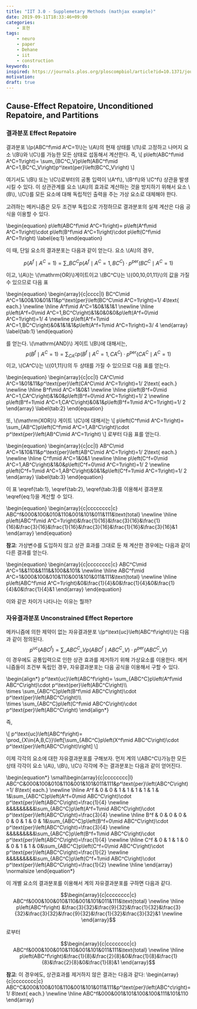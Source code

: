 ```yaml
---
title: "IIT 3.0 - Supplemetary Methods (mathjax example)"
date: 2019-09-11T18:33:46+09:00
categories:
    - 표현
tags:
    - neuro
    - paper
    - Dehane
    - iit
    - construction
keywords:
inspired: https://journals.plos.org/ploscompbiol/article?id=10.1371/journal.pcbi.1003588
motivation:
draft: true
---
```


## Cause-Effect Repatoire, Unconditioned Repatoire, and Partitions

### 결과분포 Effect Repatoire

결과분포 \\(p(ABC^f\mid A^C=1)\\)는 \\(A\\)의 현재 상태를 \\(1\\)로 고정하고 나머지 요소 \\(B\\)와 \\(C\\)를 가능한 모든 상태로 섭동해서 계산한다. 즉,
\\[
p\left(ABC^f\mid A^C=1\right)=
\sum\_{BC^C\_V}p\left(ABC^f\mid A^C=1,BC^C\_V\right)p^\text{per}\left(BC^C\_V\right)
\\]

여기서도 \\(B\\) 또는 \\(C\\)로부터의 공통 입력이 \\(A^f\\), \\(B^f\\)와 \\(C^f\\) 상관을 발생시킬 수 있다.
이 상관관계를 요소 \\(A\\)의 효과로 계산하는 것을 방지하기 위해서 요소 \\(B\\), \\(C\\)를 모든 요소에 대해 독립적인 출력을 주는 가상 요소로 대체해야 한다.

고려하는 메커니즘은 모두 조건부 독립으로 가정하므로 결과분포의 실제 계산은 다음 공식을 이용할 수 있다.

\begin{equation}
p\left(ABC^f\mid A^C=1\right)=
p\left(A^f\mid A^C=1\right)\cdot p\left(B^f\mid A^C=1\right)\cdot p\left(C^f\mid A^C=1\right)
\label{eq:1}
\end{equation}

이 때, 단일 요소의 결과분포는 다음과 같이 얻는다.
요소 \\(A\\)의 경우,

$$
p\left(A^f\mid A^C=1\right)=
\sum\_{BC^C}p\left(A^f\mid A^C=1,BC^C\right)\cdot p^\text{per}\left(BC^C\mid A^C=1\right)
$$

이고, \\(A\\)는 \\(\mathrm{OR}\\)게이트이고 \\(BC^C\\)는 \\(\{00,10,01,11\}\\)의 값을 가질 수 있으므로 다음 표

\begin{equation}
\begin{array}{c|cccc|l}
BC^C\mid A^C=1&00&10&01&11&p^\text{per}\left(BC^C\mid A^C=1\right)=1/ 4\text{ each.}
\newline
\hline
A^f\mid A^C=1&0&1&1&1
\newline
\hline
p\left(A^f=0\mid A^C=1,BC^C\right)&1&0&0&0&p\left(A^f=0\mid A^C=1\right)=1/ 4
\newline
p\left(A^f=1\mid A^C=1,BC^C\right)&0&1&1&1&p\left(A^f=1\mid A^C=1\right)=3/ 4
\end{array}
\label{tab:1}
\end{equation}

를 얻는다. \\(\mathrm{AND}\\) 게이트 \\(B\\)에 대해서는,
$$
p\left(B^f\mid A^C=1\right)=
\sum_{CA^C}p\left(B^f\mid A^C=1,CA^C\right)\cdot p^\text{per}\left(CA^C\mid A^C=1\right)
$$
이고, \\(CA^C\\)는 \\(\{01,11\}\\)의 두 상태를 가질 수 있으므로 다음 표를 얻는다.


\begin{equation}
\begin{array}{c|cc|l}
CA^C\mid A^C=1&01&11&p^\text{per}\left(CA^C\mid A^C=1\right)=1/ 2\text{ each.}
\newline
\hline
B^f\mid A^C=1&0&1
\newline
\hline
p\left(B^f=0\mid A^C=1,CA^C\right)&1&0&p\left(B^f=0\mid A^C=1\right)=1/ 2
\newline
p\left(B^f=1\mid A^C=1,CA^C\right)&0&1&p\left(B^f=1\mid A^C=1\right)=1/ 2
\end{array}
\label{tab:2}
\end{equation}


또, \\(\mathrm{XOR}\\) 게이트 \\(C\\)에 대해서는
\\[
p\left(C^f\mid A^C=1\right)=
\sum_{AB^C}p\left(C^f\mid A^C=1,AB^C\right)\cdot p^\text{per}\left(AB^C\mid A^C=1\right)
\\]
로부터 다음 표를 얻는다.

\begin{equation}
\begin{array}{c|cc|l}
AB^C\mid A^C=1&10&11&p^\text{per}\left(AB^C\mid A^C=1\right)=1/ 2\text{ each.}
\newline
\hline
C^f\mid A^C=1&0&1
\newline
\hline
p\left(C^f=0\mid A^C=1,AB^C\right)&1&0&p\left(C^f=0\mid A^C=1\right)=1/ 2
\newline
p\left(C^f=1\mid A^C=1,AB^C\right)&0&1&p\left(C^f=1\mid A^C=1\right)=1/ 2
\end{array}
\label{tab:3}
\end{equation}

이 표 \eqref{tab:1}, \eqref{tab:2}, \eqref{tab:3}를 이용해서 결과분포 \eqref{eq:1}을 계산할 수 있다.

\begin{equation}
\begin{array}{c|cccccccc|c}
ABC^f&000&100&010&110&001&101&011&111&\text{total}
\newline
\hline
p\left(ABC^f\mid A^C=1\right)&\frac{1}{16}&\frac{3}{16}&\frac{1}{16}&\frac{3}{16}&\frac{1}{16}&\frac{3}{16}&\frac{1}{16}&\frac{3}{16}&1
\end{array}
\end{equation}


**참고**: 가상변수를 도입하지 않고 상관 효과를 그대로 둔 채 계산한 경우에는 다음과 같이 다른 결과를 얻는다.

\begin{equation}
\begin{array}{c|cccccccc|c}
ABC^C\mid A^C=1&&110&&111&&100&&101&
\newline
\hline
ABC^f\mid A^C=1&000&100&010&110&001&101&011&111&\text{total}
\newline
\hline
p\left(ABC^f\mid A^C=1\right)&0&\frac{1}{4}&0&\frac{1}{4}&0&\frac{1}{4}&0&\frac{1}{4}&1
\end{array}
\end{equation}

이와 같은 차이가 나타나는 이유는 뭘까?

### 자유결과분포 Unconstrained Effect Repertore

메카니즘에 의한 제약이 없는 자유결과분포 \\(p^\text{uc}\left(ABC^f\right)\\)는 다음과 같이 정의된다.
$$
p^\text{uc}\left(ABC^f\right)=
\sum\_{ABC^C\_V}p\left(ABC^f\mid ABC^C\_V\right)\cdot p^\text{per}\left(ABC^C\_V\right)
$$
이 경우에도 공통입력으로 인한 상관 효과를 제거하기 위해 가상요소를 이용한다.
메커니즘들이 조건부 독립인 경우, 자유결과분포는 다음 공식을 이용해서 구할 수 있다.

\begin{align\*}
p^\text{uc}\left(ABC^f\right)=
\sum\_{ABC^C}p\left(A^f\mid ABC^C\right)\cdot p^\text{per}\left(ABC^C\right)\\\\\
\times
\sum\_{ABC^C}p\left(B^f\mid ABC^C\right)\cdot p^\text{per}\left(ABC^C\right)\\\\\
\times
\sum\_{ABC^C}p\left(C^f\mid ABC^C\right)\cdot p^\text{per}\left(ABC^C\right)
\end{align\*}

즉,

\\[
p^\text{uc}\left(ABC^f\right)=
\prod\_{X\in\{A,B,C\}}\left[\sum\_{ABC^C}p\left(X^f\mid ABC^C\right)\cdot p^\text{per}\left(ABC^C\right)\right]
\\]

이제 각각의 요소에 대한 자유결과분포를 구해보자.
먼저 계의 \\(ABC^C\\)가능한 모든 상태 각각이 요소 \\(A\\), \\(B\\), \\(C\\) 각각에 주는 결과분포는 다음과 같이 얻어진다.


\begin{equation\*}
\small\begin{array}{c|cccccccc|l}
ABC^C&000&100&010&110&001&101&011&111&p^\text{per}\left(ABC^C\right)=1/ 8\text{ each.}
\newline
\hline
A^f  & 0 & 0 & 1 & 1 & 1 & 1 & 1 & 1&\sum_{ABC^C}p\left(A^f=0\mid ABC^C\right)\cdot p^\text{per}\left(ABC^C\right)=\frac{1}{4}
\newline
&&&&&&&&&\sum\_{ABC^C}p\left(A^f=1\mid ABC^C\right)\cdot p^\text{per}\left(ABC^C\right)=\frac{3}{4}
\newline
\hline
B^f  & 0 & 0 & 0 & 0 & 0 & 1 & 0 & 1&\sum\_{ABC^C}p\left(B^f=0\mid ABC^C\right)\cdot p^\text{per}\left(ABC^C\right)=\frac{3}{4}
\newline
&&&&&&&&&\sum\_{ABC^C}p\left(B^f=1\mid ABC^C\right)\cdot p^\text{per}\left(ABC^C\right)=\frac{1}{4}
\newline
\hline
C^f  & 0 & 1 & 1 & 0 & 0 & 1 & 1 & 0&\sum\_{ABC^C}p\left(C^f=0\mid ABC^C\right)\cdot p^\text{per}\left(ABC^C\right)=\frac{1}{2}
\newline
&&&&&&&&&\sum\_{ABC^C}p\left(C^f=1\mid ABC^C\right)\cdot p^\text{per}\left(ABC^C\right)=\frac{1}{2}
\newline
\hline
\end{array}
\normalsize
\end{equation\*}

이 개별 요소의 결과분포를 이용해서 계의 자유결과분포를 구하면 다음과 같다.

$$\begin{array}{c|cccccccc|c}
ABC^f&000&100&010&110&001&101&011&111&\text{total}
\newline
\hline
p\left(ABC^f\right)
&\frac{3}{32}&\frac{9}{32}&\frac{1}{32}&\frac{3}{32}&\frac{3}{32}&\frac{9}{32}&\frac{1}{32}&\frac{3}{32}&1
\newline
\end{array}$$

로부터

$$\begin{array}{c|cccccccc|c}
ABC^f&000&100&010&110&001&101&011&111&\text{total}
\newline
\hline
p\left(ABC^f\right)&\frac{1}{8}&\frac{2}{8}&0&\frac{1}{8}&\frac{1}{8}&\frac{2}{8}&0&\frac{1}{8}&1
\end{array}$$

**참고**: 이 경우에도, 상관효과를 제거하지 않은 결과는 다음과 같다:
\begin{array}{c|cccccccc|c}
ABC^C&000&100&010&110&001&101&011&111&p^\text{per}\left(ABC^c\right)=1/ 8\text{ each.}
\newline
\hline
ABC^f&000&001&101&100&100&111&101&110
\end{array}
